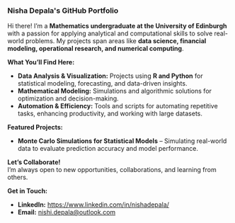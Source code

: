 ### Nisha Depala's GitHub Portfolio

Hi there! I’m a **Mathematics undergraduate at the University of Edinburgh** with a passion for applying analytical and computational skills to solve real-world problems. My projects span areas like **data science, financial modeling, operational research, and numerical computing**.  

**What You’ll Find Here:**  
- **Data Analysis & Visualization:** Projects using **R and Python** for statistical modeling, forecasting, and data-driven insights.  
- **Mathematical Modeling:** Simulations and algorithmic solutions for optimization and decision-making.  
- **Automation & Efficiency:** Tools and scripts for automating repetitive tasks, enhancing productivity, and working with large datasets.  

**Featured Projects:**  
- **Monte Carlo Simulations for Statistical Models** – Simulating real-world data to evaluate prediction accuracy and model performance.  

**Let’s Collaborate!**  
I’m always open to new opportunities, collaborations, and learning from others.

**Get in Touch:**  
- **LinkedIn:** https://www.linkedin.com/in/nishadepala/  
- **Email:** nishi.depala@outlook.com 
